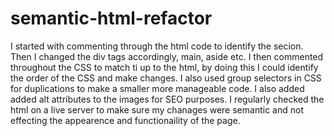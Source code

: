 # semantic-html-refactor

I started with commenting through the html code to identify the secion.
Then I changed the div tags accordingly, main, aside etc.
I then commented throughout the CSS to match ti up to the html, by doing this I could identify the order of the CSS and make changes.
I also used group selectors in CSS for duplications to make a smaller more manageable code.
I also added added alt attributes to the images for SEO purposes.
I regularly checked the html on a live server to make sure my chanages were semantic and not effecting the appearence and functionaility of the page.

